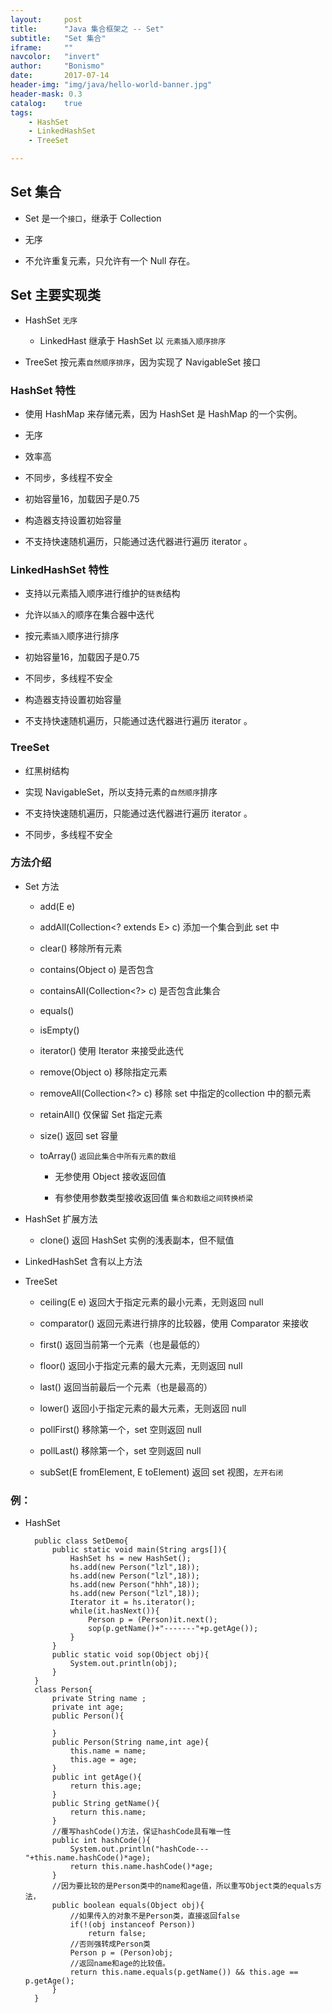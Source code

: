 ```yaml
---
layout:     post
title:      "Java 集合框架之 -- Set"
subtitle:   "Set 集合"
iframe:     ""
navcolor:   "invert"
author:     "Bonismo"
date:       2017-07-14
header-img: "img/java/hello-world-banner.jpg"
header-mask: 0.3
catalog:    true
tags:
    - HashSet
    - LinkedHashSet
    - TreeSet

---
```


## Set 集合

- Set 是一个`接口`，继承于 Collection

- 无序

- 不允许重复元素，只允许有一个 Null 存在。

## Set 主要实现类

- HashSet `无序`

    - LinkedHast 继承于 HashSet 以 `元素插入顺序排序`

- TreeSet 按元素`自然顺序排序`，因为实现了 NavigableSet 接口


### HashSet 特性

- 使用 HashMap 来存储元素，因为 HashSet 是 HashMap 的一个实例。

- 无序

- 效率高

- 不同步，多线程不安全

- 初始容量16，加载因子是0.75

- 构造器支持设置初始容量

- 不支持快速随机遍历，只能通过迭代器进行遍历 iterator 。

### LinkedHashSet 特性

- 支持以元素插入顺序进行维护的`链表`结构

- 允许以`插入`的顺序在集合器中迭代

- 按元素`插入`顺序进行排序

- 初始容量16，加载因子是0.75

- 不同步，多线程不安全

- 构造器支持设置初始容量

- 不支持快速随机遍历，只能通过迭代器进行遍历 iterator 。

### TreeSet

- 红黑树结构

- 实现 NavigableSet，所以支持元素的`自然顺序`排序

- 不支持快速随机遍历，只能通过迭代器进行遍历 iterator 。

- 不同步，多线程不安全


### 方法介绍

- Set 方法

    - add(E e)

    - addAll(Collection<? extends E> c) 添加一个集合到此 set 中

    - clear() 移除所有元素

    - contains(Object o) 是否包含

    - containsAll(Collection<?> c) 是否包含此集合

    - equals()

    - isEmpty()

    - iterator() 使用 Iterator 来接受此迭代

    - remove(Object o)  移除指定元素

    - removeAll(Collection<?> c) 移除 set 中指定的collection 中的额元素

    - retainAll() 仅保留 Set 指定元素

    - size() 返回 set 容量

    - toArray() `返回此集合中所有元素的数组`

         - 无参使用 Object 接收返回值

         - 有参使用参数类型接收返回值 `集合和数组之间转换桥梁`

- HashSet 扩展方法

    - clone() 返回 HashSet 实例的浅表副本，但不赋值

- LinkedHashSet 含有以上方法

- TreeSet

    - ceiling(E e) 返回大于指定元素的最小元素，无则返回 null

    - comparator() 返回元素进行排序的比较器，使用 Comparator 来接收

    - first() 返回当前第一个元素（也是最低的）

    - floor() 返回小于指定元素的最大元素，无则返回 null

    - last() 返回当前最后一个元素（也是最高的）

    - lower() 返回小于指定元素的最大元素，无则返回 null

    - pollFirst() 移除第一个，set 空则返回 null

    - pollLast() 移除第一个，set 空则返回 null

    - subSet(E fromElement, E toElement) 返回 set 视图，`左开右闭`


### 例：

- HashSet


        public class SetDemo{
        	public static void main(String args[]){
        		HashSet hs = new HashSet();
        		hs.add(new Person("lzl",18));
        		hs.add(new Person("lzl",18));
        		hs.add(new Person("hhh",18));
        		hs.add(new Person("lzl",18));
        		Iterator it = hs.iterator();
        		while(it.hasNext()){
        			Person p = (Person)it.next();
        			sop(p.getName()+"-------"+p.getAge());
        		}
        	}
        	public static void sop(Object obj){
        		System.out.println(obj);
        	}
        }
        class Person{
        	private String name ;
        	private int age;
        	public Person(){

        	}
        	public Person(String name,int age){
        		this.name = name;
        		this.age = age;
        	}
        	public int getAge(){
        		return this.age;
        	}
        	public String getName(){
        		return this.name;
        	}
        	//覆写hashCode()方法，保证hashCode具有唯一性
        	public int hashCode(){
        		System.out.println("hashCode---"+this.name.hashCode()*age);
        		return this.name.hashCode()*age;
        	}
        	//因为要比较的是Person类中的name和age值，所以重写Object类的equals方法，
        	public boolean equals(Object obj){
        		//如果传入的对象不是Person类，直接返回false
        		if(!(obj instanceof Person))
        			return false;
        		//否则强转成Person类
        		Person p = (Person)obj;
        		//返回name和age的比较值。
        		return this.name.equals(p.getName()) && this.age == p.getAge();
        	}
        }
